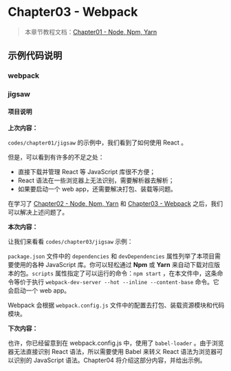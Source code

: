 # Chapter03 - Webpack

> 本章节教程文档：[Chapter01 - Node, Npm, Yarn](https://github.com/atlantis1024/react-step-by-step/tree/master/docs/chapter01)
>

## 示例代码说明

### webpack

### jigsaw

#### 项目说明

**上次内容：**

`codes/chapter01/jigsaw` 的示例中，我们看到了如何使用 React 。

但是，可以看到有许多的不足之处：

- 直接下载并管理 React 等 JavaScript 库很不方便；
- React 语法在一些浏览器上无法识别，需要解析器去解析；
- 如果要启动一个 web app，还需要解决打包、装载等问题。

在学习了 [Chapter02 - Node, Npm, Yarn](https://github.com/atlantis1024/react-step-by-step/tree/master/docs/chapter02) 和 [Chapter03 - Webpack](https://github.com/atlantis1024/react-step-by-step/tree/master/docs/chapter03) 之后，我们可以解决上述问题了。

**本次内容：**

让我们来看看 `codes/chapter03/jigsaw` 示例：

`package.json` 文件中的 `dependencies` 和 `devDependencies` 属性列举了本项目需要使用的各种 JavaScript 库。你可以轻松通过 **Npm** 或 **Yarn** 来自动下载对应版本的包。`scripts` 属性指定了可以运行的命令：`npm start` ，在本文件中，这条命令等价于执行 `webpack-dev-server --hot --inline --content-base` 命令。它会启动一个 web app。

Webpack 会根据 `webpack.config.js` 文件中的配置去打包、装载资源模块和代码模块。

**下次内容：**

也许，你已经留意到在 webpack.config.js 中，使用了 `babel-loader` 。由于浏览器无法直接识别 React 语法，所以需要使用 Babel 来转义 React 语法为浏览器可以识别的 JavaScript 语法。Chapter04 将介绍这部分内容，并给出示例。